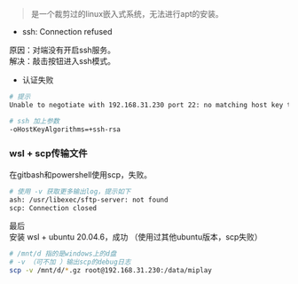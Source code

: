 
> 是一个裁剪过的linux嵌入式系统，无法进行apt的安装。

+ ssh: Connection refused

原因：对端没有开启ssh服务。  
解决：敲击按钮进入ssh模式。

+ 认证失败

```bash
# 提示
Unable to negotiate with 192.168.31.230 port 22: no matching host key type found. Their offer: ssh-rsa

# ssh 加上参数
-oHostKeyAlgorithms=+ssh-rsa
```

### wsl + scp传输文件

在gitbash和powershell使用scp，失败。

```bash
# 使用 -v 获取更多输出log，提示如下
ash: /usr/libexec/sftp-server: not found
scp: Connection closed
```

最后  
安装 wsl + ubuntu 20.04.6，成功 （使用过其他ubuntu版本，scp失败）

```bash
# /mnt/d 指的是windows上的d盘
# -v （可不加 ）输出scp的debug日志
scp -v /mnt/d/*.gz root@192.168.31.230:/data/miplay
```
